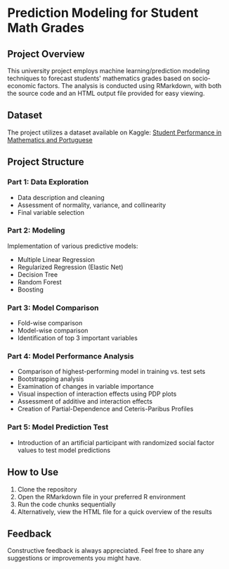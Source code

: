 # Prediction Modeling for Student Math Grades

## Project Overview
This university project employs machine learning/prediction modeling techniques to forecast students' mathematics grades based on socio-economic factors. The analysis is conducted using RMarkdown, with both the source code and an HTML output file provided for easy viewing.

## Dataset
The project utilizes a dataset available on Kaggle: [Student Performance in Mathematics and Portuguese](https://www.kaggle.com/datasets/mrigaankjaswal/student-performance-in-mathematics-and-portuguese)

## Project Structure

### Part 1: Data Exploration
- Data description and cleaning
- Assessment of normality, variance, and collinearity
- Final variable selection

### Part 2: Modeling
Implementation of various predictive models:
- Multiple Linear Regression
- Regularized Regression (Elastic Net)
- Decision Tree
- Random Forest
- Boosting

### Part 3: Model Comparison
- Fold-wise comparison
- Model-wise comparison
- Identification of top 3 important variables

### Part 4: Model Performance Analysis
- Comparison of highest-performing model in training vs. test sets
- Bootstrapping analysis
- Examination of changes in variable importance
- Visual inspection of interaction effects using PDP plots
- Assessment of additive and interaction effects
- Creation of Partial-Dependence and Ceteris-Paribus Profiles

### Part 5: Model Prediction Test
- Introduction of an artificial participant with randomized social factor values to test model predictions

## How to Use
1. Clone the repository
2. Open the RMarkdown file in your preferred R environment
3. Run the code chunks sequentially
4. Alternatively, view the HTML file for a quick overview of the results

## Feedback
Constructive feedback is always appreciated. Feel free to share any suggestions or improvements you might have.
  

